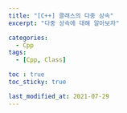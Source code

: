 ```yaml
---
title: "[C++] 클래스의 다중 상속"
excerpt: "다중 상속에 대해 알아보자"

categories:
  - Cpp
tags:
  - [Cpp, Class]

toc : true
toc_sticky: true

last_modified_at: 2021-07-29
---
```



